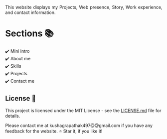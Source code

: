 <p align="justify">This website displays my Projects, Web presence, Story, Work experience, and contact information.</p>


# Sections 📚

✔️ Mini intro\
✔️ About me \
✔️ Skills\
✔️ Projects\
✔️ Contact me


## License 📄
This project is licensed under the MIT License - see the [LICENSE.md](./LICENSE) file for details.



Please contact me at kushagrapathak497@@gmail.com if you have any feedback for the website. :star: Star it, if you like it!
